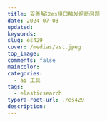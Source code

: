 ```yaml
---
title: 妥善解决es接口触发熔断问题
date: 2024-07-03
updated:
keywords:
slug: es429
cover: /medias/ast.jpeg
top_image:
comments: false
maincolor:
categories:
  - ai 工具
tags:
  - elasticsearch
typora-root-url: ./es429
description:
---
```

